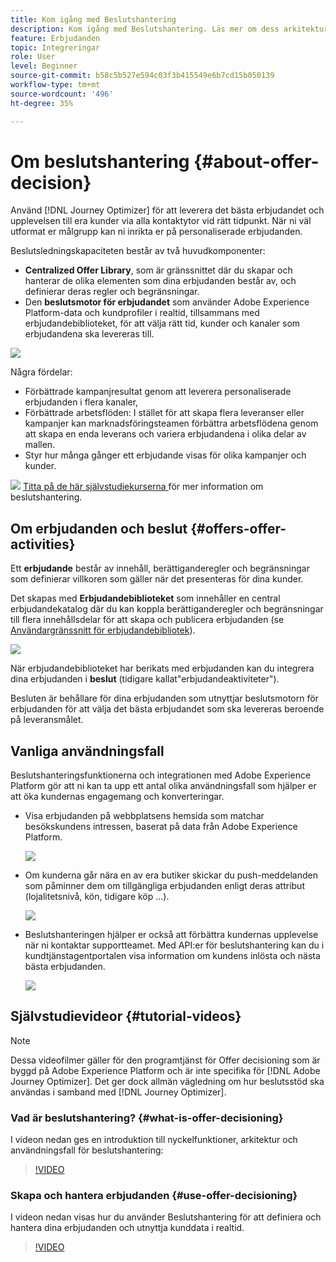```yaml
---
title: Kom igång med Beslutshantering
description: Kom igång med Beslutshantering. Läs mer om dess arkitektur, erbjudanden och beslut, liksom om vanliga användningsfall som gör att du kan arbeta.
feature: Erbjudanden
topic: Integreringar
role: User
level: Beginner
source-git-commit: b58c5b527e594c03f3b415549e6b7cd15b050139
workflow-type: tm+mt
source-wordcount: '496'
ht-degree: 35%

---
```



# Om beslutshantering {#about-offer-decision}

Använd [!DNL Journey Optimizer] för att leverera det bästa erbjudandet och upplevelsen till era kunder via alla kontaktytor vid rätt tidpunkt. När ni väl utformat er målgrupp kan ni inrikta er på personaliserade erbjudanden.

Beslutsledningskapaciteten består av två huvudkomponenter:

* **Centralized Offer Library**, som är gränssnittet där du skapar och hanterar de olika elementen som dina erbjudanden består av, och definierar deras regler och begränsningar.
* Den **beslutsmotor för erbjudandet** som använder Adobe Experience Platform-data och kundprofiler i realtid, tillsammans med erbjudandebiblioteket, för att välja rätt tid, kunder och kanaler som erbjudandena ska levereras till.

![](../../assets/architecture.png)

Några fördelar:

* Förbättrade kampanjresultat genom att leverera personaliserade erbjudanden i flera kanaler,
* Förbättrade arbetsflöden: I stället för att skapa flera leveranser eller kampanjer kan marknadsföringsteamen förbättra arbetsflödena genom att skapa en enda leverans och variera erbjudandena i olika delar av mallen.
* Styr hur många gånger ett erbjudande visas för olika kampanjer och kunder.

![](../../assets/do-not-localize/how-to-video.png) [Titta på de här självstudiekurserna ](#tutorial-videos) för mer information om beslutshantering.

## Om erbjudanden och beslut {#offers-offer-activities}

Ett **erbjudande** består av innehåll, berättiganderegler och begränsningar som definierar villkoren som gäller när det presenteras för dina kunder.

Det skapas med **Erbjudandebiblioteket** som innehåller en central erbjudandekatalog där du kan koppla berättiganderegler och begränsningar till flera innehållsdelar för att skapa och publicera erbjudanden (se [Användargränssnitt för erbjudandebibliotek](../get-started/user-interface.md)).

![](../../assets/offer_structure.png)

När erbjudandebiblioteket har berikats med erbjudanden kan du integrera dina erbjudanden i **beslut** (tidigare kallat&quot;erbjudandeaktiviteter&quot;).

Besluten är behållare för dina erbjudanden som utnyttjar beslutsmotorn för erbjudanden för att välja det bästa erbjudandet som ska levereras beroende på leveransmålet.

## Vanliga användningsfall

Beslutshanteringsfunktionerna och integrationen med Adobe Experience Platform gör att ni kan ta upp ett antal olika användningsfall som hjälper er att öka kundernas engagemang och konverteringar.

* Visa erbjudanden på webbplatsens hemsida som matchar besökskundens intressen, baserat på data från Adobe Experience Platform.

   ![](../../assets/website.png)

* Om kunderna går nära en av era butiker skickar du push-meddelanden som påminner dem om tillgängliga erbjudanden enligt deras attribut (lojalitetsnivå, kön, tidigare köp ...).

   ![](../../assets/push_sample.png)

* Beslutshanteringen hjälper er också att förbättra kundernas upplevelse när ni kontaktar supportteamet. Med API:er för beslutshantering kan du i kundtjänstagentportalen visa information om kundens inlösta och nästa bästa erbjudanden.

   ![](../../assets/call-center.png)

## Självstudievideor {#tutorial-videos}

>[!NOTE]
>
>Dessa videofilmer gäller för den programtjänst för Offer decisioning som är byggd på Adobe Experience Platform och är inte specifika för [!DNL Adobe Journey Optimizer]. Det ger dock allmän vägledning om hur beslutsstöd ska användas i samband med [!DNL Journey Optimizer].

### Vad är beslutshantering? {#what-is-offer-decisioning}

I videon nedan ges en introduktion till nyckelfunktioner, arkitektur och användningsfall för beslutshantering:

>[!VIDEO](https://video.tv.adobe.com/v/326961?quality=12&learn=on)

### Skapa och hantera erbjudanden {#use-offer-decisioning}

I videon nedan visas hur du använder Beslutshantering för att definiera och hantera dina erbjudanden och utnyttja kunddata i realtid.

>[!VIDEO](https://video.tv.adobe.com/v/326841?quality=12&learn=on)
